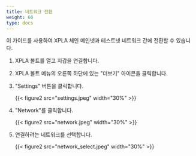 ```yaml
---
title: 네트워크 전환
weight: 60
type: docs
---
```


이 가이드를 사용하여 XPLA 체인 메인넷과 테스트넷 네트워크 간에 전환할 수 있습니다.

1. XPLA 볼트를 열고 지갑을 연결합니다.

2. XPLA 볼트 메뉴의 오른쪽 하단에 있는 "더보기" 아이콘을 클릭합니다.

3. "Settings" 버튼을 클릭합니다.

   {{< figure2 src="settings.jpeg" width="30%" >}}

4. "Network"를 클릭합니다.

   {{< figure2 src="network.jpeg" width="30%" >}}

5. 연결하려는 네트워크를 선택합니다.

   {{< figure2 src="network_select.jpeg" width="30%" >}}
